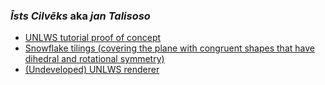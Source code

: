 ### _Īsts Cilvēks_ aka _jan Talisoso_

* [UNLWS tutorial proof of concept](https://ists-cilveks.github.io/UNLWS-using-images-from-jan-Tepu/)
* [Snowflake tilings (covering the plane with congruent shapes that have dihedral and rotational symmetry)](https://ists-cilveks.github.io/Snowflake-tilings/)
* [(Undeveloped) UNLWS renderer](https://ists-cilveks.github.io/UNLWS-Renderer/)

<!---## Welcome to GitHub Pages

You can use the [editor on GitHub](https://github.com/Ists-Cilveks/Ists-Cilveks.github.io/edit/main/index.md) to maintain and preview the content for your website in Markdown files.

Whenever you commit to this repository, GitHub Pages will run [Jekyll](https://jekyllrb.com/) to rebuild the pages in your site, from the content in your Markdown files.

### Markdown

Markdown is a lightweight and easy-to-use syntax for styling your writing. It includes conventions for

```markdown
Syntax highlighted code block

# Header 1
## Header 2
### Header 3

- Bulleted
- List

1. Numbered
2. List

**Bold** and _Italic_ and `Code` text

[Link](url) and ![Image](src)
```

For more details see [Basic writing and formatting syntax](https://docs.github.com/en/github/writing-on-github/getting-started-with-writing-and-formatting-on-github/basic-writing-and-formatting-syntax).

### Jekyll Themes

Your Pages site will use the layout and styles from the Jekyll theme you have selected in your [repository settings](https://github.com/Ists-Cilveks/Ists-Cilveks.github.io/settings/pages). The name of this theme is saved in the Jekyll `_config.yml` configuration file.

### Support or Contact

Having trouble with Pages? Check out our [documentation](https://docs.github.com/categories/github-pages-basics/) or [contact support](https://support.github.com/contact) and we’ll help you sort it out.
-->
